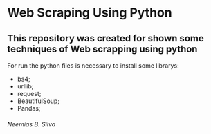 # Web Scraping Using Python

## This repository was created for shown some techniques of Web scrapping using python

For run the python files is necessary to install some librarys:

- bs4;
- urllib;
- request;
- BeautifulSoup;
- Pandas;


###### Neemias B. Silva